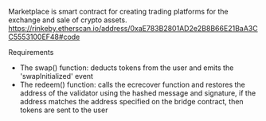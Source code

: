 Marketplace is smart contract for creating trading platforms for the exchange and sale of crypto assets.
https://rinkeby.etherscan.io/address/0xaE783B2801AD2e2B8B66E21BaA3CC5553100EF48#code

Requirements
- The swap() function: deducts tokens from the user and emits the 'swapInitialized' event
- The redeem() function: calls the ecrecover function and restores the address of the validator using the hashed message and signature, if the address matches the address specified on the bridge contract, then tokens are sent to the user
